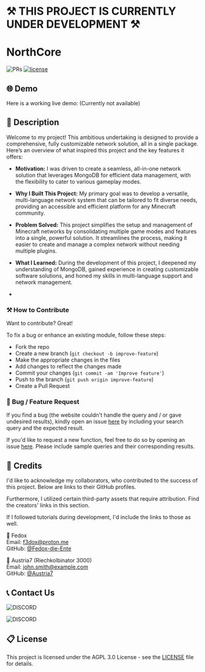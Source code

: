 # ⚒️ THIS PROJECT IS CURRENTLY UNDER DEVELOPMENT ⚒️

# NorthCore

![PRs](https://img.shields.io/badge/PRs-welcome-ff69b4.svg?style=shields)
[![license](https://img.shields.io/badge/license-AGPL_3.0-blue.svg)](LICENSE)

## 🌐 Demo

Here is a working live demo: (Currently not available)

## 📝 Description

Welcome to my project! This ambitious undertaking is designed to provide a comprehensive, fully customizable network
solution, all in a single package. Here’s an overview of what inspired this project and the key features it offers:

- **Motivation:** I was driven to create a seamless, all-in-one network solution that leverages MongoDB for efficient
  data management, with the flexibility to cater to various gameplay modes.

- **Why I Built This Project:** My primary goal was to develop a versatile, multi-language network system that can be
  tailored to fit diverse needs, providing an accessible and efficient platform for any Minecraft community.

- **Problem Solved:** This project simplifies the setup and management of Minecraft networks by consolidating multiple
  game modes and features into a single, powerful solution. It streamlines the process, making it easier to create and
  manage a complex network without needing multiple plugins.

- **What I Learned:** During the development of this project, I deepened my understanding of MongoDB, gained experience
  in creating customizable software solutions, and honed my skills in multi-language support and network management.
-

### ⚒️ How to Contribute

Want to contribute? Great!

To fix a bug or enhance an existing module, follow these steps:

- Fork the repo
- Create a new branch (`git checkout -b improve-feature`)
- Make the appropriate changes in the files
- Add changes to reflect the changes made
- Commit your changes (`git commit -am 'Improve feature'`)
- Push to the branch (`git push origin improve-feature`)
- Create a Pull Request

### 📩 Bug / Feature Request

If you find a bug (the website couldn't handle the query and / or gave undesired results), kindly open an
issue [here](https://github.com/Fedox-die-Ente/northcore/issues/new) by including your search query and the expected
result.

If you'd like to request a new function, feel free to do so by opening an
issue [here](https://github.com/Fedox-die-Ente/northcore/issues/new). Please include sample queries and their
corresponding
results.

## 📜 Credits

I'd like to acknowledge my collaborators, who contributed to the success of this project. Below are links to their
GitHub profiles.

Furthermore, I utilized certain third-party assets that require attribution. Find the creators' links in this section.

If I followed tutorials during development, I'd include the links to those as well.

👦 Fedox <br>
Email: f3dox@proton.me <br>
GitHub: [@Fedox-die-Ente](https://github.com/Fedox-die-Ente)

👦 Austria7 (Riechkolbinator 3000) <br>
Email: john.smith@example.com <br>
GitHub: [@Austria7](https://github.com/Austria7)

## 📞 Contact Us

![DISCORD](https://img.shields.io/badge/DISCORD-fedox-white?labelColor=blue&style=for-the-badge)<br>

![DISCORD](https://img.shields.io/badge/DISCORD-austria7-white?labelColor=blue&style=for-the-badge)

## 📋 License

This project is licensed under the AGPL 3.0 License - see the [LICENSE](LICENSE) file for details.
